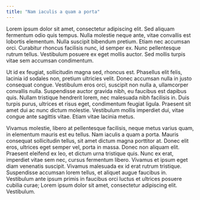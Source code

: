 ```yaml
---
title: "Nam iaculis a quam a porta"
---
```


Lorem ipsum dolor sit amet, consectetur adipiscing elit. Sed aliquam fermentum odio quis tempus. Nulla molestie neque ante, vitae convallis est lobortis elementum. Nulla suscipit bibendum pretium. Etiam nec accumsan orci. Curabitur rhoncus facilisis nunc, id semper ex. Nunc pellentesque rutrum tellus. Vestibulum posuere ex eget mollis auctor. Sed mollis turpis vitae sem accumsan condimentum.

Ut id ex feugiat, sollicitudin magna sed, rhoncus est. Phasellus elit felis, lacinia id sodales non, pretium ultricies velit. Donec accumsan nulla in justo consequat congue. Vestibulum eros orci, suscipit non nulla a, ullamcorper convallis nulla. Suspendisse auctor gravida nibh, eu faucibus est dapibus quis. Nullam tristique hendrerit lorem, nec malesuada nibh facilisis in. Duis turpis purus, ultrices et risus eget, condimentum feugiat ligula. Praesent sit amet dui ac nunc dictum molestie. Vestibulum mollis imperdiet dui, vitae congue ante sagittis vitae. Etiam vitae lacinia metus.

Vivamus molestie, libero at pellentesque facilisis, neque metus varius quam, in elementum mauris est eu tellus. Nam iaculis a quam a porta. Mauris consequat sollicitudin tellus, sit amet dictum magna porttitor at. Donec elit eros, ultrices eget semper vel, porta in massa. Donec non aliquam elit. Praesent eleifend ex leo, et dictum urna tristique quis. Nunc ex erat, imperdiet vitae sem nec, cursus fermentum libero. Vivamus et ipsum eget diam venenatis suscipit. Vivamus malesuada ex id erat rutrum tristique. Suspendisse accumsan lorem tellus, et aliquet augue faucibus in. Vestibulum ante ipsum primis in faucibus orci luctus et ultrices posuere cubilia curae; Lorem ipsum dolor sit amet, consectetur adipiscing elit. Vestibulum.
